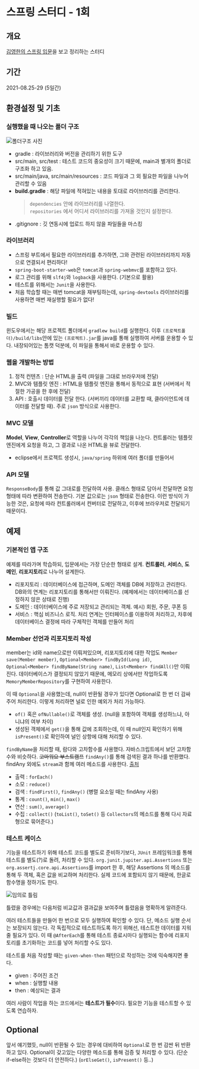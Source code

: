 # 스프링 스터디 - 1회

## 개요
[김영한의 스프링 입문](https://www.inflearn.com/course/스프링-입문-스프링부트)을 보고 정리하는 스터디

## 기간
2021-08.25-29 (5일간)

## 환경설정 및 기초

### 실행했을 때 나오는 폴더 구조

![폴더구조 사진](https://user-images.githubusercontent.com/14111233/130898010-bd002b93-978a-4f42-b16a-502307c75d80.png) 

- gradle : 라이브러리와 버전을 관리하기 위한 도구
- src/main, src/test : 테스트 코드의 중요성이 크기 때문에, main과 별개의 폴더로 구조화 하고 있음.
- src/main/java, src/main/resources : 코드 파일과 그 외 필요한 파일을 나누어 관리할 수 있음 
- **build.gradle** : 해당 파일에 적혀있는 내용을 토대로 라이브러리를 관리한다.
  > `dependencies` 안에 라이브러리를 나열한다.  
  > `repositories` 에서 어디서 라이브러리를 가져올 것인지 설정한다.
- .gitignore : 깃 연동시에 업로드 하지 않을 파일들을 마스킹

### 라이브러리
- 스프링 부트에서 필요한 라이브러리를 추가하면, 그와 관련된 라이브러리까지 자동으로 연결되서 편리하다!
- `spring-boot-starter-web`은 `tomcat`과 `spring-webmvc`를 포함하고 있다.
- 로그 관리를 위해 `slf4j`와 `logback`을 사용한다. (기본으로 활용)
- 테스트를 위해서는 `Junit`을 사용한다.
- 처음 학습할 때는 매번 tomcat을 재부팅하는데, `spring-devtools` 라이브러리를 사용하면 매번 재실행할 필요가 없다!

### 빌드
윈도우에서는 해당 프로젝트 폴더에서 `gradlew build`를 실행한다. 이후 `(프로젝트폴더)/build/libs`안에 있는 `(프로젝트).jar`를 java를 통해 실행하여 서버를 운용할 수 있다. 내장되어있는 톰캣 덕분에, 이 파일을 통해서 바로 운용할 수 있다.

### 웹을 개발하는 방법
1. 정적 컨텐츠 : 단순 HTML을 출력 (파일을 그대로 브라우저에 전달)
2. MVC와 템플릿 엔진 : HTML을 템플릿 엔진을 통해서 동적으로 표현 (서버에서 적절한 가공을 한 후에 전달)
3. API : 호출시 데이터를 전달 한다. (서버끼리 데이터를 교환할 때, 클라이언트에 데이터를 전달할 때). 주로 `json` 방식으로 사용한다.

### MVC 모델
**Model**, **View**, **Controller**로 역할을 나누어 각각의 책임을 나눈다. 컨트롤러는 템플릿 엔진에게 요청을 하고, 그 결과로 나온 HTML을 뷰로 전달한다.  
- eclipse에서 프로젝트 생성시, `java/spring` 하위에 여러 폴더를 만들어서 

### API 모델
`ResponseBody`를 통해 값 그대로를 전달하여 사용. 클래스 형태로 담아서 전달하면 요청 형태에 따라 변환하여 전송한다. 기본 값으로는 `json` 형태로 전송한다. 이런 방식이 가능한 것은, 요청에 따라 컨트롤러에서 컨버터로 전달하고, 이후에 브라우저로 전달되기 때문이다.

## 예제

### 기본적인 앱 구조
예제를 따라가며 학습하되, 입문에서는 가장 단순한 형태로 설계. **컨트롤러**, **서비스**, **도메인**, **리포지토리**로 나누어 설계한다.
- 리포지토리 : 데이터베이스에 접근하며, 도메인 객체를 DB에 저장하고 관리한다. DB와의 연계는 리포지토리를 통해서만 이뤄진다. (예제에서는 데이터베이스를 선정하지 않은 상태로 진행)
- 도메인 : 데이터베이스에 주로 저장되고 관리되는 객체. 예시) 회원, 주문, 쿠폰 등
- 서비스 : 핵심 비즈니스 로직. 처리 연계는 인터페이스를 이용하여 처리하고, 차후에 데이터베이스 결정에 따라 구체적인 객체를 만들어 처리

### Member 선언과 리포지토리 작성
member는 id와 name으로만 이뤄져있으며, 리포지토리에 대한 작업도 `Member save(Member member)`, `Optional<Member> findById(Long id)`, `Optional<Member> findByName(String name)`, `List<Member> findAll()`만 이뤄진다. 데이터베이스가 결정되지 않았기 때문에, 메모리 상에서만 작업하도록 `MemoryMemberRepository`를 구현하여 사용한다.  

이 때 `Optional`을 사용했는데, null이 반환될 경우가 있다면 Optional로 한 번 더 감싸주어 처리한다. 이렇게 처리하면 널로 인한 예외가 처리 가능하다.
- `of()` 혹은 `ofNullable()`로 객체를 생성. (null을 포함하여 객체를 생성하느냐, 아니냐의 여부 차이)
- 생성된 객체에서 `get()`을 통해 값에 조회하는데, 이 때 null인지 확인하기 위해 `isPresent()`로 확인하여 널인 상항에 대해 처리할 수 있다.

`findByName`을 처리할 때, 람다와 고차함수를 사용했다. 자바스크립트에서 보던 고차함수와 비슷하다. ~~고마워요 부스트캠프~~ `findAny()`를 통해 검색된 결과 하나를 반환했다. findAny 외에도 `stream`과 함께 여러 메소드를 사용한다. [출처](http://tcpschool.com/java/java_stream_terminal)
- 출력 : `forEach()`
- 소모 : `reduce()`
- 검색 : `findFirst()`, `findAny()` (병렬 요소일 때는 findAny 사용)
- 통계 : `count()`, `min()`, `max()`
- 연산 : `sum()`, `average()`
- 수집 : `collect()` (`toList()`, `toSet()` 등 `Collectors`의 메소드를 통해 다시 자료형으로 묶어준다.)


### 테스트 케이스
기능을 테스트하기 위해 테스트 코드를 별도로 준비하기보다, `JUnit` 프레임워크를 통해 테스트를 별도(?)로 돌려, 처리할 수 있다.
`org.junit.jupiter.api.Assertions` 또는 `org.assertj.core.api.Assertions`를 import 한 후, 해당 Assertions 의 메소드를 통해 두 객체, 혹은 값을 비교하며 처리한다. 실제 코드에 포함되지 않기 때문에, 한글로 함수명을 정하기도 한다.

![임의로 틀림](https://user-images.githubusercontent.com/14111233/130960236-eb6d2f1a-acad-47fa-9e64-2d6ec5482daa.png)  

틀렸을 경우에는 다음처럼 비교값과 결과값을 보여주며 틀렸음을 명확하게 알려준다.

여러 테스트들을 만들어 한 번으로 모두 실행하여 확인할 수 있다. 단, 메소드 실행 순서는 보장되지 않는다. 각 독립적으로 테스트하도록 하기 위해선, 테스트한 데이터를 지워줄 필요가 있다. 이 때 `@AfterEach`를 통해 테스트 종료시마다 실행되는 함수에 리포지토리를 초기화하는 코드를 넣어 처리할 수도 있다.

테스트를 처음 작성할 때는 `given-when-then` 패턴으로 작성하는 것에 익숙해지면 좋다.
- given : 주어진 조건
- when : 실행할 내용
- then : 예상되는 결과

여러 사람이 작업을 하는 코드에서는 **테스트가 필수**이다. 필요한 기능을 테스트할 수 있도록 연습하자.

## Optional
앞서 얘기했듯, null이 반환될 수 있는 경우에 대비하여 `Optional`로 한 번 감싼 뒤 반환하고 있다. Optional이 갖고있는 다양한 메소드를 통해 검증 및 처리할 수 있다. (단순 if-else하는 것보다 더 안전하다.) (`orElseGet()`, `isPresent()` 등..)


